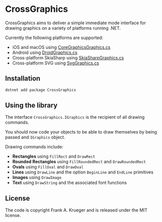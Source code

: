 # CrossGraphics

CrossGraphics aims to deliver a simple immediate mode interface for drawing graphics
on a variety of platforms running .NET.

Currently the following platforms are supported:

* iOS and macOS using [CoreGraphicsGraphics.cs](https://github.com/praeclarum/CrossGraphics/blob/master/CoreGraphicsGraphics.cs)
* Android using [DroidGraphics.cs](https://github.com/praeclarum/CrossGraphics/blob/master/DroidGraphics.cs)
* Cross-platform SkiaSharp using [SkiaSharpGraphics.cs](https://github.com/praeclarum/CrossGraphics/blob/master/SkiaGraphics.cs)
* Cross-platform SVG using [SvgGraphics.cs](https://github.com/praeclarum/CrossGraphics/blob/master/SvgGraphics.cs)


## Installation

```bash
dotnet add package CrossGraphics
```


## Using the library

The interface `CrossGraphics.IGraphics` is the recipient of all drawing commands.

You should now code your objects to be able to draw themselves by being passed and `IGraphics` object.

Drawing commands include:

* **Rectangles** using `FillRect` and `DrawRect`
* **Rounded Rectangles** using `FillRoundedRect` and `DrawRoundedRect`
* **Ovals** using `FillOval` and `DrawOval`
* **Lines** using `DrawLine` and the option `BeginLine` and `EndLine` primitives
* **Images** using `DrawImage`
* **Text** using `DrawString` and the associated font functions


## License

The code is copyright Frank A. Krueger and is released under the MIT license.
